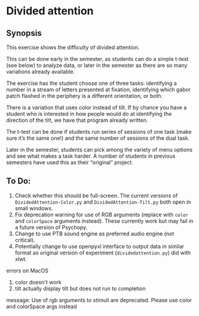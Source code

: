 # Divided attention

## Synopsis

This exercise shows the difficulty of divided attention. 

This can be done early in the semester, as students can do a simple t-test (see below) to analyze data, or later in the semester as there are so many variations already available.

The exercise has the student choose one of three tasks: identifying a number in a stream of letters presented at fixation, identifying which gabor patch flashed in the periphery is a different orientation, or both. 

There is a variation that uses color instead of tilt. If by chance you have a student who is interested in how people would do at identifying the direction of the tilt, we have that program already written. 


The t-test can be done if students run series of sessions of one task (make sure it’s the same one!) and the same number of sessions of the dual task. 

Later in the semester, students can pick among the variety of menu options and see what makes a task harder. A number of students in previous semesters have used this as their “original” project.

## To Do:

1. Check whether this should be full-screen. The current versions of 
`DividedAttention-Color.py` and `DividedAttention-Tilt.py` both open in small windows.
2. Fix deprecation warning for use of RGB arguments (replace with `color` and 
`colorSpace` arguments instead). These currently work but may fail in a future version of Psychopy.
3. Change to use PTB sound engine as preferred audio engine (not critical).
4. Potentially change to use openpyxl interface to output data in similar format
as original version of experiment (`dividedattention.py`) did with xlwt.


errors on MacOS
1) color doesn't work
2) tilt actually display tilt but does not run to completion

message:  Use of rgb arguments to stimuli are deprecated. Please use color and colorSpace args instead
